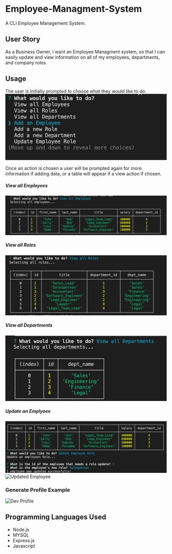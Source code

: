 # Employee-Managment-System

A CLI Employee Management System.

## User Story
As a Business Owner, I want an Employee Managment system, so that I can easily update and view information on all of my employees, departments, and company roles.

## Usage
The user is initially prompted to choose what they would like to do. 
![Prompt Message](/images/startPrompt.png)

Once an action is chosen a user will be prompted again for more information if adding data, or a table will appear if a view action if chosen.
##### View all Employees
![Employees](/images/viewEmployees.png)
##### View all Roles
![Roles](/images/viewRoles.png)
##### View all Departments
![Departments](/images/viewDepts.png)
##### Update an Emplyoee
![Update Prompt](/images/updateEmployee.png)
![Updated Employee](/images/updatesEmployee.png)

### Generate Profile Example
![Dev Profile](/images/profileImg.png)

## Programming Languages Used
* Node.js
* MYSQL 
* Express.js
* Javascript
